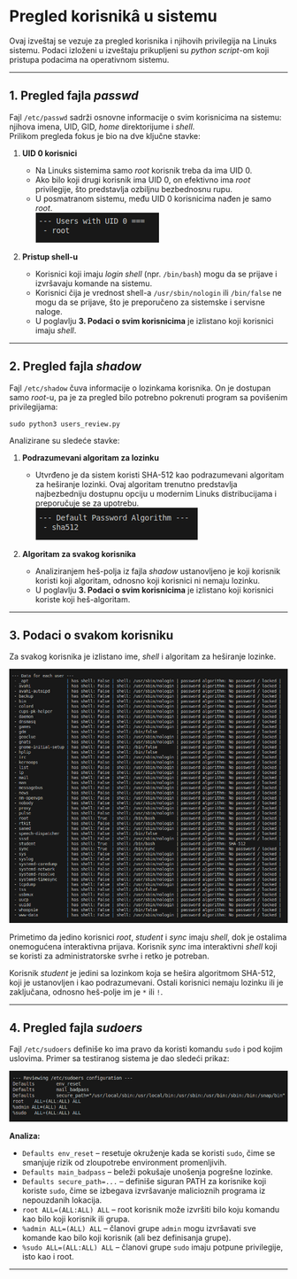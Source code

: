 # Pregled korisnikâ u sistemu

Ovaj izveštaj se vezuje za pregled korisnika i njihovih privilegija na Linuks sistemu. Podaci izloženi u izveštaju prikupljeni su *python script*-om koji pristupa podacima na operativnom sistemu.

---

## 1. Pregled fajla *passwd*

Fajl `/etc/passwd` sadrži osnovne informacije o svim korisnicima na sistemu: njihova imena, UID, GID, *home* direktorijume i *shell*.  
Prilikom pregleda fokus je bio na dve ključne stavke:

1. **UID 0 korisnici**  
   - Na Linuks sistemima samo *root* korisnik treba da ima UID 0.  
   - Ako bilo koji drugi korisnik ima UID 0, on efektivno ima *root* privilegije, što predstavlja ozbiljnu bezbednosnu rupu.
   - U posmatranom sistemu, među UID 0 korisnicima nađen je samo *root*.  
   ![](img/uid0.png)

2. **Pristup shell-u**  
   - Korisnici koji imaju *login shell* (npr. `/bin/bash`) mogu da se prijave i izvršavaju komande na sistemu.  
   - Korisnici čija je vrednost shell-a `/usr/sbin/nologin` ili `/bin/false` ne mogu da se prijave, što je preporučeno za sistemske i servisne naloge.  
   - U poglavlju **3. Podaci o svim korisnicima** je izlistano koji korisnici imaju *shell*.

---

## 2. Pregled fajla *shadow*

Fajl `/etc/shadow` čuva informacije o lozinkama korisnika. On je dostupan samo *root*-u, pa je za pregled bilo potrebno pokrenuti program sa povišenim privilegijama:

    sudo python3 users_review.py

Analizirane su sledeće stavke:

1. **Podrazumevani algoritam za lozinku**  
   - Utvrđeno je da sistem koristi SHA-512 kao podrazumevani algoritam za heširanje lozinki. Ovaj algoritam trenutno predstavlja najbezbedniju dostupnu opciju u modernim Linuks distribucijama i preporučuje se za upotrebu.  
   ![](img/default_hash.png)

2. **Algoritam za svakog korisnika**  
   - Analiziranjem heš-polja iz fajla *shadow* ustanovljeno je koji korisnik koristi koji algoritam, odnosno koji korisnici ni nemaju lozinku.
   - U poglavlju **3. Podaci o svim korisnicima** je izlistano koji korisnici koriste koji heš-algoritam. 

---

## 3. Podaci o svakom korisniku

Za svakog korisnika je izlistano ime, *shell* i algoritam za heširanje lozinke.

![](img/users_data.png)

Primetimo da jedino korisnici *root*, *student* i *sync* imaju *shell*, dok je ostalima onemogućena interaktivna prijava. Korisnik *sync* ima interaktivni *shell* koji se koristi za administratorske svrhe i retko je potreban.  

Korisnik *student* je jedini sa lozinkom koja se hešira algoritmom SHA-512, koji je ustanovljen i kao podrazumevani. Ostali korisnici nemaju lozinku ili je zaključana, odnosno heš-polje im je `*` ili `!`.

---

## 4. Pregled fajla *sudoers*

Fajl `/etc/sudoers` definiše ko ima pravo da koristi komandu `sudo` i pod kojim uslovima. Primer sa testiranog sistema je dao sledeći prikaz:

![](img/sudoers.png)

**Analiza:**

- `Defaults env_reset` – resetuje okruženje kada se koristi `sudo`, čime se smanjuje rizik od zloupotrebe environment promenljivih.  
- `Defaults main_badpass` – beleži pokušaje unošenja pogrešne lozinke.  
- `Defaults secure_path=...` – definiše siguran PATH za korisnike koji koriste `sudo`, čime se izbegava izvršavanje malicioznih programa iz nepouzdanih lokacija.  
- `root ALL=(ALL:ALL) ALL` – root korisnik može izvršiti bilo koju komandu kao bilo koji korisnik ili grupa.  
- `%admin ALL=(ALL) ALL` – članovi grupe `admin` mogu izvršavati sve komande kao bilo koji korisnik (ali bez definisanja grupe).  
- `%sudo ALL=(ALL:ALL) ALL` – članovi grupe `sudo` imaju potpune privilegije, isto kao i root.  


---
